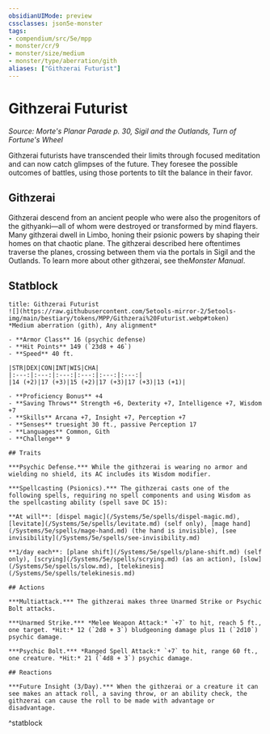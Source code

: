 ```yaml
---
obsidianUIMode: preview
cssclasses: json5e-monster
tags:
- compendium/src/5e/mpp
- monster/cr/9
- monster/size/medium
- monster/type/aberration/gith
aliases: ["Githzerai Futurist"]
---
```

# Githzerai Futurist
*Source: Morte's Planar Parade p. 30, Sigil and the Outlands, Turn of Fortune's Wheel*  

Githzerai futurists have transcended their limits through focused meditation and can now catch glimpses of the future. They foresee the possible outcomes of battles, using those portents to tilt the balance in their favor.

## Githzerai

Githzerai descend from an ancient people who were also the progenitors of the githyanki—all of whom were destroyed or transformed by mind flayers. Many githzerai dwell in Limbo, honing their psionic powers by shaping their homes on that chaotic plane. The githzerai described here oftentimes traverse the planes, crossing between them via the portals in Sigil and the Outlands. To learn more about other githzerai, see the*Monster Manual*.

## Statblock

```ad-statblock
title: Githzerai Futurist
![](https://raw.githubusercontent.com/5etools-mirror-2/5etools-img/main/bestiary/tokens/MPP/Githzerai%20Futurist.webp#token)
*Medium aberration (gith), Any alignment*

- **Armor Class** 16 (psychic defense)
- **Hit Points** 149 (`23d8 + 46`)
- **Speed** 40 ft.

|STR|DEX|CON|INT|WIS|CHA|
|:---:|:---:|:---:|:---:|:---:|:---:|
|14 (+2)|17 (+3)|15 (+2)|17 (+3)|17 (+3)|13 (+1)|

- **Proficiency Bonus** +4
- **Saving Throws** Strength +6, Dexterity +7, Intelligence +7, Wisdom +7
- **Skills** Arcana +7, Insight +7, Perception +7
- **Senses** truesight 30 ft., passive Perception 17
- **Languages** Common, Gith
- **Challenge** 9

## Traits

***Psychic Defense.*** While the githzerai is wearing no armor and wielding no shield, its AC includes its Wisdom modifier.

***Spellcasting (Psionics).*** The githzerai casts one of the following spells, requiring no spell components and using Wisdom as the spellcasting ability (spell save DC 15):

**At will**: [dispel magic](/Systems/5e/spells/dispel-magic.md), [levitate](/Systems/5e/spells/levitate.md) (self only), [mage hand](/Systems/5e/spells/mage-hand.md) (the hand is invisible), [see invisibility](/Systems/5e/spells/see-invisibility.md)

**1/day each**: [plane shift](/Systems/5e/spells/plane-shift.md) (self only), [scrying](/Systems/5e/spells/scrying.md) (as an action), [slow](/Systems/5e/spells/slow.md), [telekinesis](/Systems/5e/spells/telekinesis.md)

## Actions

***Multiattack.*** The githzerai makes three Unarmed Strike or Psychic Bolt attacks.

***Unarmed Strike.*** *Melee Weapon Attack:* `+7` to hit, reach 5 ft., one target. *Hit:* 12 (`2d8 + 3`) bludgeoning damage plus 11 (`2d10`) psychic damage.

***Psychic Bolt.*** *Ranged Spell Attack:* `+7` to hit, range 60 ft., one creature. *Hit:* 21 (`4d8 + 3`) psychic damage.

## Reactions

***Future Insight (3/Day).*** When the githzerai or a creature it can see makes an attack roll, a saving throw, or an ability check, the githzerai can cause the roll to be made with advantage or disadvantage.
```
^statblock